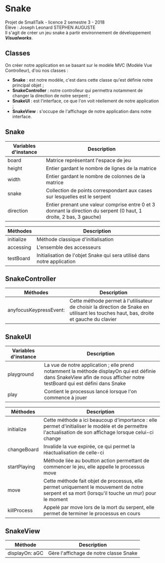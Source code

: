 # Snake
Projet de SmallTalk  - licence 2 semestre 3 - 2018  
Élève : Joseph Leonard STEPHEN AUGUSTE  
Il s'agit de créer un jeu snake à partir environnement de développement **_Visualworks_**.  

## Classes  

On créer notre application en se basant sur le modèle MVC (Modèle Vue Controlleur), d'où nos classes :
- **Snake** : est notre modèle, c'est dans cette classe qu'est définie notre principal objet ;
- **SnakeController** : notre controlleur qui permettra notamment de changer la direction de notre serpent ;
- **SnakeUI** : est l'interface, ce que l'on voit réellement de notre application ;
- **SnakeView** : s'occupe de l'affichage de notre application dans notre interface.

## Snake  

Variables d'instance | Description
---|---
board | Matrice représentant l'espace de jeu
height | Entier gardant le nombre de lignes de la matrice
width | Entier gardant le nombre de colonnes de la matrice
snake | Collection de points correspondant aux cases sur lesquelles est le serpent
direction | Entier prenant une valeur comprise entre 0 et 3 donnant la direction du serpent (0 haut, 1 droite, 2 bas, 3 gauche)

Méthodes | Description
---|---
initialize | Méthode classique d'initialisation
accessing | L'ensemble des accesseurs 
testBoard | Initialisation de l'objet Snake qui sera utilisé dans notre application

## SnakeController

Méthodes | Description
---|---
anyfocusKeypressEvent: | Cette méthode permet à l'utilisateur de choisir la direction de Snake en utilisant les touches haut, bas, droite et gauche du clavier

## SnakeUI

Variables d'instance | Description
---|---
playground | La vue de notre application ; elle prend notamment la méthode displayOn qui est définie dans SnakeView afin de nous afficher notre testBoard qui est défini dans Snake
play | Contient le processus lancé lorsque l'on commence à jouer

Méthodes | Description
---|---
initialize | Cette méthode a ici beaucoup d'importance : elle permet d'initialiser le modèle et de permettre l'actualisation de son affichage lorsque celui-ci change
changeBoard | Invalide la vue expirée, ce qui permet la réactualisation de celle-ci
startPlaying | Méthode liée au boutton action permettant de commencer le jeu, elle appelle le processus move
move | Cette méthode fait objet de processus, elle permet uniquement le mouvement de notre serpent et sa mort (lorsqu'il touche un mur) pour le moment
killProcess | Appelé par move lors de la mort du serpent, elle permet de terminer le processus en cours

## SnakeView

Méthode | Description
---|---
displayOn: aGC | Gère l'affichage de notre classe Snake